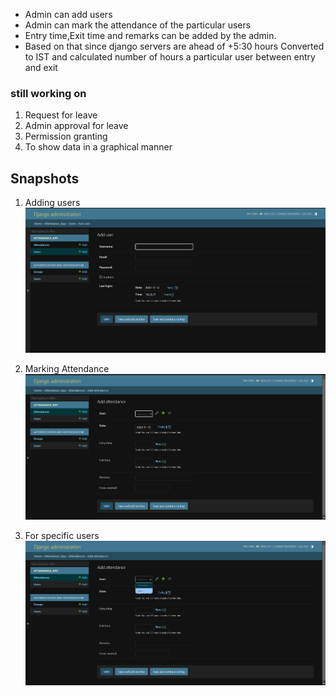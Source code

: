 - Admin can add users
- Admin can mark the attendance of the particular users
- Entry time,Exit time and remarks can be added by the admin.
- Based on that since django servers are ahead of +5:30 hours Converted to IST  and calculated number of hours a particular user between entry and exit
  

### still working on
1. Request for leave
2. Admin approval for leave
3. Permission granting
4. To show data in a graphical manner 


## Snapshots

1. Adding users
![Users adding](screenshots/adding%20user.png)

2. Marking Attendance
![Attendance Marking](screenshots/image.png)

3. For specific users
![Users ](screenshots/specific%20user.png)
